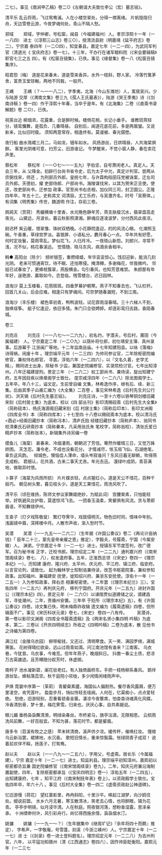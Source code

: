 <!-- { "loadSidebar": true } -->
二七）。事见《南涧甲乙稿》卷二○《左朝请大夫致仕李公（宏）墓志铭》。

清平乐
乱云将雨，飞过鸳鸯浦。人在小楼空翠处，分得一襟离绪。
片帆隐隐归舟，天边雪卷云游，今夜梦魂何处，青山不隔人愁。

郑域
　　郑域，字仲卿，号松窗，闽县（今福建福州）人。孝宗淳熙十一年（一一八四）
进士（《淳熙三山志》卷三○），授清流县尉（明嘉靖《延平府志》卷二）。宁宗嘉
泰四年（一二○四），知宜春县。嘉定七年（一二一四），为武冈军判官（清道光《
宝庆府志》卷一七）。十三年，干办行在诸军粮料院（《宋会要辑稿》职官七三之五
四）。有《松窗丑镜集》，已佚。事见《缘督集》卷一八《松窗丑镜集序》。

昭君怨〔梅〕
道是花来春未，道是雪来香异。水外一枝斜，野人家。
冷落竹篱茅舍，富贵玉堂琼榭。两地不同栽，一般开。

王嵎
　　王嵎（？～一一八二），字季夷，北海（今山东潍坊）人，寓居吴兴。少与陆游
交厚（《渭南文集》卷三九《孺人王氏墓表》），陆游《哭王季夷》诗（《剑南诗稿
》卷一四）作于淳熙十年春，当卒于是年。有《北海集》二卷（《直斋书录解题》卷
二○），已佚。

祝英台近
柳烟浓，花露重，合是醉时候。楼倚花梢，长记小垂手。
谁教钗燕轻分，镜鸾慵舞，是孤负、几番晴昼。
自别后，闻道花底花前，多是两眉皱。又说新来，比似旧时瘦。
须知两意常存，相逢终有。莫谩被、春光僝僽。

夜行船
曲水溅裙三月二。马如龙，钿车如水。
风扬游丝，日烘晴昼，人共海棠俱醉。
客里光阴难可意，扫芳尘，旧游谁记。
午梦醒来，不觉小窗人静，春在卖花声里。

蔡松年
　　蔡松年（一一○七～一一五九）字伯坚，自号萧闲老人。真定人。天会三年，从
父降金。初辟行台尚书省令史，后为太子中允，真定计判官。尝两从宗弼伐宋，师还
，为刑部员外郎。皇统七年，与许霖构陷田珏党被诛案，迁左司员外郎。天德初，擢
吏部侍郎、户部尚书。海陵谋伐宋，以其为贺宋正旦使。使还，改吏部尚书，迁参加
政事。官至尚书右丞相，加仪同三司，封卫国公。正隆四年卒，年五十三。史称其文
词清丽，尤工乐府，与吴激齐名，时号「吴蔡体。」有词集《明秀集》传世，魏道明
作注，存前三卷。

鹧鸪天〔赏荷〕
秀樾横塘十里香，水光晚色静年芳，燕支肤瘦沉水，翡翠盘高走夜光。
山黛远，月波长。暮云秋影照潇湘。醉魂应逐凌波梦，分付西风此夜凉。

尉迟杯
紫云暖，恨翠雏、珠树双栖晚。小花静院逢迎，的的风流心眼。
化潮照玉碗。午香重，草绿宫罗淡。喜银屏、小语私分。麝月春心一点。
华年共有好愿，何时定妆鬟，莫雨零乱。梦似花飞，人归月冷。
一夜晓山新怨。刘郎兴，寻常不浅，况不似，桃花春溪远。
觉情随、晓马东风，病酒余香相半。

韩●
高阳台〔除夕〕
频听银签，重燃绛蜡，年华衮衮惊心。饯旧迎新，能消几刻光阴。
老来可惯通宵饮，待不眠、还怕寒侵。掩清樽，多谢梅花，伴我微吟。
邻娃已试春妆了，更蜂枝簇翠，燕股横金。勾引春风，也知芳意难禁。
朱颜那有年年好，逞艳游、赢取如今。恣登临，残雪楼台，迟日园林。

浪淘沙
莫上玉楼看，花雨斑斑。四垂罗幕护朝寒。燕子不知春去也，飞认栏杆。
回首几关山，后会应难。相逢只有梦魂间。可奈梦随春漏短，不到江南。

浪淘沙〔丰乐楼〕
裙色草初青，鸭鸭波轻。试花霏雨湿春晴。三十六梯人不到，独唤瑶筝。
艇子忆逢迎，依旧多情。朱门只合锁娉婷。却逐彩鸾归去路，香陌春城。


卷三 


刘克庄
　　刘克庄（一一八七～一二六九），初名灼，字潜夫，号后村，莆田（今属福建）
人。宁宗嘉定二年（一二○九）以荫补将仕郎，初仕靖安主簿、真州录事。后游幕于
江浙闽广等地。十二年监南岳庙。十七年知建阳县。以咏《落梅》诗得祸，闲废十年
。理宗端平元年（一二三四）为帅司参议官，二年除枢密院编修官，兼权侍右郎官，
寻罢。淳佑六年（一二四六），以『文名久着，史学尤精』，赐同进士出身，除秘书
少监，兼国史院编修官、实录院检讨官。七年出知漳州。八年迁福建提刑。景定三年
（一二六二）权工部尚书、兼侍读，旋出知建宁府。五年因目疾以焕章阁学士致仕。
度宗咸淳四年（一二六八）除龙图阁学士。五年卒，年八十三，谥文定。生前曾自编
文集，林希逸作序，继有后、续、新三集。后由其季子山甫汇编为《大全集》二百卷
。事见宋林希逸《后村先生刘公行状》、洪天锡《后村先生墓志铭》。
　　刘克庄诗，一至十六卷以铁琴铜剑楼旧藏宋刻《后村居士集》为底本，校以《四
部丛刊》影印清赐砚斋《后村先生大全集》（简称砚本）、杨氏海源阁旧藏宋刻《后
村居士集》（简称后印本）、影印文洲阁《四库全书》本（简称四库本）；十七至四
十八卷以赐砚斋本为底本，校以清冯氏<酉必>经阁旧藏抄本（简称冯本）、清庐氏抱
经楼旧藏抄本（简称庐本）、翁同书校清秦氏石研斋抄本（简称秦本，凡采用翁氏朱
笔校字，简称翁校）、清张氏爱日精庐抄本（简称张本）。新辑集外诗另编一卷

摸鱼儿〔海棠〕
甚春来、冷烟凄雨，朝朝迟了芳信。蓦然作暖晴三日，又觉万姝娇困。
天怎忍。潘令老，不成也没看花分。
才情减尽，怅玉局飞仙，石湖绝笔，辜负这风韵。　
倾城色，懊恼佳人薄命，墙头岑寂谁问？东风日暮无聊赖，吹得燕支成粉。
君细认，花共酒，古来二事天尤吝。年光去迅。
漫绿叶成阴，青苔满地，做取异时恨。

卜算子〔海棠为风雨所损〕
片片蝶衣轻，点点猩红小。道是天公不惜花，百种千般巧。
朝见树头繁，暮见枝头少。道是天工果惜花，雨洗风吹了。

清平乐〔顷在维扬，陈师文参议家舞姬绝妙，为赋此词〕
宫腰束素，只怕能轻举。好筑避风台护取，莫遣惊鸿飞去。
一团香玉温柔，笑颦俱有风流。贪与萧郎眉语，不知舞错伊州。

生查子〔灯夕戏陈敬叟〕
繁灯夺霁华，戏鼓侵明灭。物色旧时同，情味中年别。
浅画镜中眉，深拜楼中月。人散市声收，渐入愁时节。

吴潜
　　吴潜（一一九五～一二六二）（生年据《许国公奏议》卷二《再论计亩纳钱》「
臣年二十三，蒙先皇帝亲擢之恩」推定），字毅夫，号履斋，宁国（今属安徽）人。
渊弟。宁宗嘉定十年（一二一七）进士。授镇东军节度签判，改广德军。召为秘书省
正字，迁校书郎。理宗绍定二年（一二二九）通判嘉兴府（《南宋馆阁续录》卷七、
八），权发遣府事。五年，迁淮西总领（《宋史》卷四一《理宗本纪》一）。历知建
康府、隆兴府、太平州、庆元府、平江府、镇江府、临安府。以言官论列，请致仕。
起为翰林学士知制诰兼侍读，改签书枢密院事，兼权参知政事。出知福州、兼福建安
抚使，徙知绍兴府、兼浙东安抚使。淳佑十一年（一二五一）入为参知政事，拜右丞
相兼枢密使。十二年罢（《理宗本纪兰》三）。宝佑四年（一二五六）再判庆元府，
移判宁国府。开庆元年（一二五九）进封许国公（《理宗本纪》四）。景定元年（一
二六○）以谏阻贾似道建储之议，谪建昌军，寻徙潮州。二年，责循州安置。三年卒
于贬所（《理宗本纪》五）。有《许国公奏议》四卷。诗文集已佚，明末梅鼎祚收辑
遗文编为《履斋遗稿》四卷，但所辑面不广。事见《宋历科状元录》卷七，《宋史》
卷四一八有传。
　　吴潜诗，第一卷以影印文渊阁《四库全书履斋遗稿》及《两宋名贤小集四明
吟稿》为底本，第二、三卷以《开庆四明续志》所收之《四明吟稿》二卷为底本，散
见他书之诗编为第四卷。

满江红〔金陵乌衣园〕
柳带榆钱，又还过、清明寒食。天一笑、满园罗绮，满城箫笛。
花树得晴红欲染，远山过雨青如滴。问江南池馆有谁来？江南客。
乌衣巷，今犹昔。乌衣事，今难觅。但年年燕子，晚烟斜日。
抖擞一春尘土债，悲凉万古英雄迹。且芳樽随分趁芳时，休虚掷。

南柯子
池水凝新碧，阑花驻老红。有人独倚画桥东。手把一枝杨柳系春风。
鹊伴游丝坠，蜂粘落蕊空。秋千庭院小帘栊，多少闲情闲绪雨声中。

尹焕
霓裳中序第一〔茉莉〕
青颦粲素靥，海国仙人偏耐热。餐尽香风露屑，便万里凌空，肯凭莲叶。
盈盈步月，悄似怜轻去瑶阙。人何在，忆渠痴小，点点爱轻绝。
愁绝，旧游轻别，忍重看锁香金箧。凄凉今夜簟席，怕杳杳诗魂真化风蝶。
冷香清到骨，梦十里，梅花霁雪。归来也，厌厌心事，自共素娥说。

眼儿媚
垂杨袅袅蘸清漪，明绿染春丝。市桥紧马，旗亭沽酒，无限相思。
云梳雨洗风前舞，一好百般宜。不知为甚，落花时节，都是颦眉。

唐多令〔苕溪有牧之之感〕
苹末转清商，溪声供夕凉。缓传杯，催唤红妆。
慢绾乌云新浴罢，裙拂地，水沉香。
歌短旧情长，重来惊鬓霜。怅绿阴青子成双！
说着前欢佯不睬，扬莲子，打鸳鸯。

赵以夫
　　赵以夫（一一八九～一二五六），字用父，号虚斋。居长乐（今属福建）。宁宗
嘉定十年（一二一七）进士。知监利县。理宗端平初知漳州。嘉熙初以枢密都丞旨兼
国史院编修官（《南宋馆阁续录》卷九）。二年，知庆元府兼沿海制置副使，四年，
复除枢密都承旨（《宝庆四明志》卷一）淳佑五年（一二四五），出知建康府，七年
，知平江府（《南宋制抚年表》卷上）。以资政殿学士致仕。宝佑四年卒，年六十八
。事见《后村大全集》卷一四二《虚斋资政赵公神道碑》。

忆旧游慢〔荷花〕
望红蕖影里，冉冉斜阳，十里沙平。唤起江湖梦，向沙鸥住处。细说前盟。
水乡六月无暑，寒玉散清冰，笑老去心情，也将醉眼，镇为花青。
亭亭步明镜，似月浸华清。人在秋庭。照夜银河落，想粉香湿露，恩泽亲承。
十洲缥缈何许，风引彩舟行。尚忆得西施余情，袅袅烟水汀。

姚镛
　　姚镛（一一九一～？）（生年据集中《继周圹记》『余年将四十而鳏』推定），
字希声，一字敬庵，号雪蓬，剡溪（今浙江嵊州）人。宁宗嘉定十年（一二一七）进
士（《剡录》卷一进士登科题名）。理宗绍定元年（一二二八）为吉州判官。六年，
以平寇功知赣州（清《江西通志》卷四六），因忤帅臣眨衡阳。嘉熙元年（一二三七
